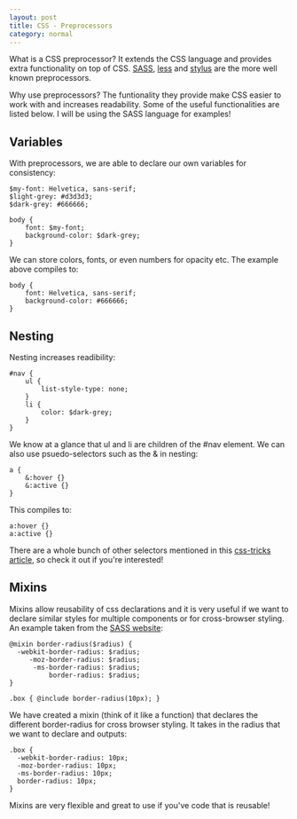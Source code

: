 ```yaml
---
layout: post 
title: CSS - Preprocessors 
category: normal
---
```


What is a CSS preprocessor? It extends the CSS language and provides extra functionality on top of CSS. [SASS](http://sass-lang.com/), [less](http://lesscss.org/) and [stylus](http://stylus-lang.com/) are the more well known preprocessors. 

Why use preprocessors? The funtionality they provide make CSS easier to work with and increases readability. Some of the useful functionalities are listed below. I will be using the SASS language for examples! 

## Variables
With preprocessors, we are able to declare our own variables for consistency:
```
$my-font: Helvetica, sans-serif;
$light-grey: #d3d3d3;
$dark-grey: #666666;

body {
	font: $my-font;
	background-color: $dark-grey;
}
```
We can store colors, fonts, or even numbers for opacity etc. The example above compiles to:
```
body {
	font: Helvetica, sans-serif;
	background-color: #666666;
}
```

## Nesting 
Nesting increases readibility:
```
#nav {
	ul {
		list-style-type: none;
	}
	li {
		color: $dark-grey;
	}
}
```
We know at a glance that ul and li are children of the #nav element. We can also use psuedo-selectors such as the & in nesting: 
```
a {
	&:hover {}
	&:active {}
}
```
This compiles to:
```
a:hover {}
a:active {}
```
There are a whole bunch of other selectors mentioned in this [css-tricks article](https://css-tricks.com/the-sass-ampersand/), so check it out if you're interested! 

## Mixins 
Mixins allow reusability of css declarations and it is very useful if we want to declare similar styles for multiple components or for cross-browser styling. An example taken from the [SASS website](http://sass-lang.com/guide#topic-6): 
```
@mixin border-radius($radius) {
  -webkit-border-radius: $radius;
     -moz-border-radius: $radius;
      -ms-border-radius: $radius;
          border-radius: $radius;
}

.box { @include border-radius(10px); }
```
We have created a mixin (think of it like a function) that declares the different border-radius for cross browser styling. It takes in the radius that we want to declare and outputs:
```
.box {
  -webkit-border-radius: 10px;
  -moz-border-radius: 10px;
  -ms-border-radius: 10px;
  border-radius: 10px;
}
```
Mixins are very flexible and great to use if you've code that is reusable! 
